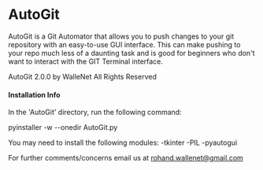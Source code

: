 # AutoGit
AutoGit is a Git Automator that allows you to push changes to your git repository with an easy-to-use GUI interface. This can make pushing to your repo much less of a daunting task and is good for beginners who don't want to interact with the GIT Terminal interface.

AutoGit 2.0.0 by WalleNet
All Rights Reserved

#### Installation Info ####
In the 'AutoGit' directory, run the following command:

pyinstaller -w --onedir AutoGit.py

You may need to install the following modules:
-tkinter
-PIL
-pyautogui

For further comments/concerns email us at rohand.wallenet@gmail.com
